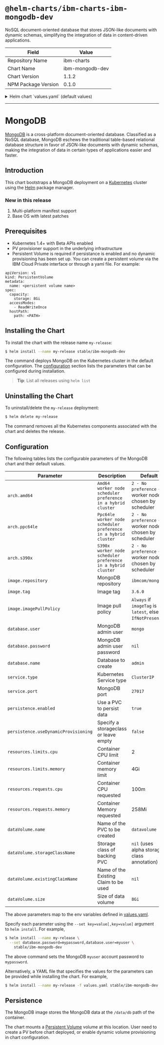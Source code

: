 # `@helm-charts/ibm-charts-ibm-mongodb-dev`

NoSQL document-oriented database that stores JSON-like documents with dynamic schemas, simplifying the integration of data in content-driven applications.

| Field               | Value           |
| ------------------- | --------------- |
| Repository Name     | ibm-charts      |
| Chart Name          | ibm-mongodb-dev |
| Chart Version       | 1.1.2           |
| NPM Package Version | 0.1.0           |

<details>

<summary>Helm chart `values.yaml` (default values)</summary>

```yaml
###############################################################################
############################ MongoDB ##########################################
###############################################################################

###############################################################################
## Common image variables
###############################################################################
## Architecture - e.g. amd64, s390x, ppc64le. Specific worker node architecture
## to deploy to.
## You can use kubectl version command to determine the architecture on the
## desired worker node.

# Specify architecture (amd64, ppc64le, s390x) and weight to be  used for scheduling as follows :
#   0 - Do not use
#   1 - Least preferred
#   2 - No preference
#   3 - Most preferred
arch:
  amd64: '2 - No preference'
  ppc64le: '2 - No preference'
  s390x: '2 - No preference'

image:
  repository: 'ibmcom/mongodb'
  tag: '3.6.0'

  ## Specify a imagePullPolicy
  ## 'Always' if imageTag is 'latest', else set to 'IfNotPresent'
  ## ref: http://kubernetes.io/docs/user-guide/images/#pre-pulling-images
  ##
  imagePullPolicy: IfNotPresent

###############################################################################
## Persistence Storage
###############################################################################

## Persistence enabled by default
## global persistence settings
persistence:
  enabled: true
  useDynamicProvisioning: false

dataVolume:
  name: 'datavolume'

  ## Specify the name of the Existing Claim to be used by your application
  existingClaimName: ''

  ## Specify the name of the StorageClass
  ## empty string means don't use a StorageClass
  storageClassName: ''

  ## Required minimum Persistence Storage volume size of 8Gi
  size: 20Gi

## sub-path inside the referenced volume instead of its root if specified
volumeMounts:
  data:
    subPath: ''

## Configure resource requests and limits
## ref: http://kubernetes.io/docs/user-guide/compute-resources/
##
resources:
  requests:
    memory: 256Mi
    cpu: 100m
  limits:
    cpu: 2
    memory: 4Gi

service:
  name: ibm-mongodb-dev
  type: NodePort
  port: 27017

## Database access attributes - empty value will be
## overriden with default
database:
  user: 'mongo'
  password: ''
  name: 'admin'
  dbcmd: 'mongo'
  ## Specify initial db arguments defined by image , e.g. --data-checksums
  ## ref: <database specific documentation regarding initialization parameters>
  # initdbArgs: ""
```

</details>

---

# MongoDB

[MongoDB](https://www.mongodb.com/) is a cross-platform document-oriented database. Classified as a NoSQL database, MongoDB eschews the traditional table-based relational database structure in favor of JSON-like documents with dynamic schemas, making the integration of data in certain types of applications easier and faster.

## Introduction

This chart bootstraps a MongoDB deployment on a [Kubernetes](http://kubernetes.io) cluster using the [Helm](https://helm.sh) package manager.

### New in this release

1. Multi-platform manifest support
2. Base OS with latest patches

## Prerequisites

- Kubernetes 1.4+ with Beta APIs enabled
- PV provisioner support in the underlying infrastructure
- Persistent Volume is required if persistance is enabled and no dynamic provisioning has been set up. You can create a persistent volume via the IBM Cloud Private interface or through a yaml file. For example:

```
apiVersion: v1
kind: PersistentVolume
metadata:
  name: <persistent volume name>
spec:
  capacity:
    storage: 8Gi
  accessModes:
    - ReadWriteOnce
  hostPath:
    path: <PATH>
```

## Installing the Chart

To install the chart with the release name `my-release`:

```bash
$ helm install --name my-release stable/ibm-mongodb-dev
```

The command deploys MongoDB on the Kubernetes cluster in the default configuration. The [configuration](#configuration) section lists the parameters that can be configured during installation.

> **Tip**: List all releases using `helm list`

## Uninstalling the Chart

To uninstall/delete the `my-release` deployment:

```bash
$ helm delete my-release
```

The command removes all the Kubernetes components associated with the chart and deletes the release.

## Configuration

The following tables lists the configurable parameters of the MongoDB chart and their default values.

| Parameter                            | Description                                                    | Default                                                  |
| ------------------------------------ | -------------------------------------------------------------- | -------------------------------------------------------- |
| `arch.amd64`                         | `Amd64 worker node scheduler preference in a hybrid cluster`   | `2 - No preference` - worker node is chosen by scheduler |
| `arch.ppc64le`                       | `Ppc64le worker node scheduler preference in a hybrid cluster` | `2 - No preference` - worker node is chosen by scheduler |
| `arch.s390x`                         | `S390x worker node scheduler preference in a hybrid cluster`   | `2 - No preference` - worker node is chosen by scheduler |
| `image.repository`                   | MongoDB repository                                             | `ibmcom/mongodb`                                         |
| `image.tag`                          | Image tag                                                      | `3.6.0`                                                  |
| `image.imagePullPolicy`              | Image pull policy                                              | `Always` if `imageTag` is `latest`, else `IfNotPresent`. |
| `database.user`                      | MongoDB admin user                                             | `mongo`                                                  |
| `database.password`                  | MongoDB admin user password                                    | `nil`                                                    |
| `database.name`                      | Database to create                                             | `admin`                                                  |
| `service.type`                       | Kubernetes Service type                                        | `ClusterIP`                                              |
| `service.port`                       | MongoDB port                                                   | `27017`                                                  |
| `persistence.enabled`                | Use a PVC to persist data                                      | `true`                                                   |
| `persistence.useDynamicProvisioning` | Specify a storageclass or leave empty                          | `false`                                                  |
| `resources.limits.cpu`               | Container CPU limit                                            | 2                                                        |
| `resources.limits.memory`            | Container memory limit                                         | 4Gi                                                      |
| `resources.requests.cpu`             | Container CPU requested                                        | 100m                                                     |
| `resources.requests.memory`          | Container Memory requested                                     | 258Mi                                                    |
| `dataVolume.name`                    | Name of the PVC to be created                                  | `datavolume`                                             |
| `dataVolume.storageClassName`        | Storage class of backing PVC                                   | `nil` (uses alpha storage class annotation)              |
| `dataVolume.existingClaimName`       | Name of the Existing Claim to be used                          | `nil`                                                    |
| `dataVolume.size`                    | Size of data volume                                            | `8Gi`                                                    |

The above parameters map to the env variables defined in [values.yaml](https://github.com/IBM/charts/blob/master/stable/ibm-mongodb-dev/values.yaml).

Specify each parameter using the `--set key=value[,key=value]` argument to `helm install`. For example,

```bash
$ helm install --name my-release \
  --set database.password=mypassword,database.user=myuser \
    stable/ibm-mongodb-dev
```

The above command sets the MongoDB `myuser` account password to `mypassword`.

Alternatively, a YAML file that specifies the values for the parameters can be provided while installing the chart. For example,

```bash
$ helm install --name my-release -f values.yaml stable/ibm-mongodb-dev
```

## Persistence

The MongoDB image stores the MongoDB data at the `/data/db` path of the container.

The chart mounts a [Persistent Volume](http://kubernetes.io/docs/user-guide/persistent-volumes/) volume at this location. User need to create a PV before chart deployed, or enable dynamic volume provisioning in chart configuration.
